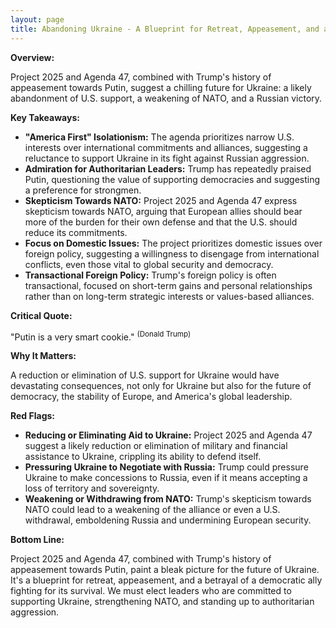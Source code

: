 ```yaml
---
layout: page
title: Abandoning Ukraine - A Blueprint for Retreat, Appeasement, and a Russian Victory - TL;DR
---
```


**Overview:**

Project 2025 and Agenda 47, combined with Trump's history of appeasement towards Putin, suggest a chilling future for Ukraine: a likely abandonment of U.S. support, a weakening of NATO, and a Russian victory.

**Key Takeaways:**

* **"America First" Isolationism:** The agenda prioritizes narrow U.S. interests over international commitments and alliances, suggesting a reluctance to support Ukraine in its fight against Russian aggression.
* **Admiration for Authoritarian Leaders:**  Trump has repeatedly praised Putin, questioning the value of supporting democracies and suggesting a preference for strongmen.
* **Skepticism Towards NATO:**  Project 2025 and Agenda 47 express skepticism towards NATO, arguing that European allies should bear more of the burden for their own defense and that the U.S. should reduce its commitments.
* **Focus on Domestic Issues:**  The project prioritizes domestic issues over foreign policy, suggesting a willingness to disengage from international conflicts, even those vital to global security and democracy.
* **Transactional Foreign Policy:**  Trump's foreign policy is often transactional, focused on short-term gains and personal relationships rather than on long-term strategic interests or values-based alliances.

**Critical Quote:**

"Putin is a very smart cookie." <sup>(Donald Trump)</sup>

**Why It Matters:**

A reduction or elimination of U.S. support for Ukraine would have devastating consequences, not only for Ukraine but also for the future of democracy, the stability of Europe, and America's global leadership.

**Red Flags:**

* **Reducing or Eliminating Aid to Ukraine:**  Project 2025 and Agenda 47 suggest a likely reduction or elimination of military and financial assistance to Ukraine, crippling its ability to defend itself.
* **Pressuring Ukraine to Negotiate with Russia:**  Trump could pressure Ukraine to make concessions to Russia, even if it means accepting a loss of territory and sovereignty.
* **Weakening or Withdrawing from NATO:**  Trump's skepticism towards NATO could lead to a weakening of the alliance or even a U.S. withdrawal, emboldening Russia and undermining European security.

**Bottom Line:**

Project 2025 and Agenda 47, combined with Trump's history of appeasement towards Putin, paint a bleak picture for the future of Ukraine. It's a blueprint for retreat, appeasement, and a betrayal of a democratic ally fighting for its survival. We must elect leaders who are committed to supporting Ukraine, strengthening NATO, and standing up to authoritarian aggression. 
